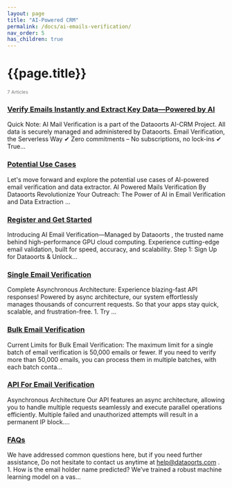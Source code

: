 ```yaml
---
layout: page
title: "AI-Powered CRM" 
permalink: /docs/ai-emails-verification/
nav_order: 5
has_children: true
---
```


# {{page.title}}

<div style="font-size:0.78em;color: #797878; margin-bottom:1.5em;">
     <span>7 Articles</span>
</div>


### [Verify Emails Instantly and Extract Key Data—Powered by AI](/docs/verify-emails-instantly-and-extract-key-data-powered-by-ai)
Quick Note: AI Mail Verification is a part of the Dataoorts AI-CRM Project. All data is securely managed and administered by Dataoorts. Email Verification, the Serverless Way ✔ Zero commitments – No subscriptions, no lock-ins ✔ True...

### [Potential Use Cases](/docs/potential-usecases/) 
Let's move forward and explore the potential use cases of AI-powered email verification and data extractor. AI Powered Mails Verification By Dataoorts Revolutionize Your Outreach: The Power of AI in Email Verification and Data Extraction ...

### [Register and Get Started](/docs/register-get-started/) 
Introducing AI Email Verification—Managed by Dataoorts , the trusted name behind high-performance GPU cloud computing. Experience cutting-edge email validation, built for speed, accuracy, and scalability. Step 1: Sign Up for Dataoorts & Unlock...
 
### [Single Email Verification](/docs/single-email-verification/)
Complete Asynchronous Architecture: Experience blazing-fast API responses! Powered by async architecture, our system effortlessly manages thousands of concurrent requests. So that your apps stay quick, scalable, and frustration-free. 1. Try ...

### [Bulk Email Verification](/docs/bulk-email-verification/)
Current Limits for Bulk Email Verification: The maximum limit for a single batch of email verification is 50,000 emails or fewer. If you need to verify more than 50,000 emails, you can process them in multiple batches, with each batch conta...
 
### [API For Email Verification](/docs/api-email-verification/)
Asynchronous Architecture Our API features an async architecture, allowing you to handle multiple requests seamlessly and execute parallel operations efficiently. Multiple failed and unauthorized attempts will result in a permanent IP block....
 
### [FAQs](/docs/faqs) 
We have addressed common questions here, but if you need further assistance, Do not hesitate to contact us anytime at help@dataoorts.com . 1. How is the email holder name predicted? We’ve trained a robust machine learning model on a vas...
